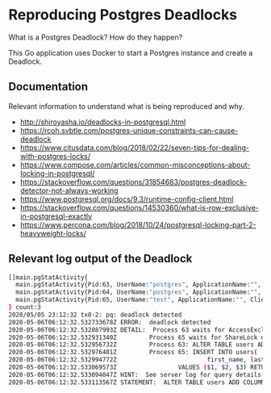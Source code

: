 # Reproducing Postgres Deadlocks

What is a Postgres Deadlock? How do they happen?

This Go application uses Docker to start a Postgres instance and create a Deadlock.

## Documentation

Relevant information to understand what is being reproduced and why.

* http://shiroyasha.io/deadlocks-in-postgresql.html
* https://rcoh.svbtle.com/postgres-unique-constraints-can-cause-deadlock
* https://www.citusdata.com/blog/2018/02/22/seven-tips-for-dealing-with-postgres-locks/
* https://www.compose.com/articles/common-misconceptions-about-locking-in-postgresql/
* https://stackoverflow.com/questions/31854683/postgres-deadlock-detector-not-always-working
* https://www.postgresql.org/docs/9.3/runtime-config-client.html
* https://stackoverflow.com/questions/14530360/what-is-row-exclusive-in-postgresql-exactly
* https://www.percona.com/blog/2018/10/24/postgresql-locking-part-2-heavyweight-locks/

## Relevant log output of the Deadlock

```bash
[]main.pgStatActivity{
  main.pgStatActivity{Pid:63, UserName:"postgres", ApplicationName:"", ClientAddress:"172.17.0.1", Waiting:true, State:"active", Query:"ALTER TABLE users ADD COLUMN counter TEXT;"},
  main.pgStatActivity{Pid:64, UserName:"postgres", ApplicationName:"", ClientAddress:"172.17.0.1", Waiting:false, State:"active", Query:"select pid, usename, application_name, client_addr, waiting, state, query from pg_stat_activity;"},
  main.pgStatActivity{Pid:65, UserName:"test", ApplicationName:"", ClientAddress:"172.17.0.1", Waiting:true, State:"active", Query:"INSERT INTO users(\n\t\tfirst_name, last_name, email)\n\tVALUES ($1, $2, $3) RETURNING \"id\";"}
} count:3
2020/05/05 23:12:32 tx0-2: pq: deadlock detected
2020-05-06T06:12:32.532733678Z ERROR:  deadlock detected
2020-05-06T06:12:32.532887993Z DETAIL:  Process 63 waits for AccessExclusiveLock on relation 16386 of database 12138; blocked by process 65.
2020-05-06T06:12:32.532931340Z         Process 65 waits for ShareLock on transaction 684; blocked by process 63.
2020-05-06T06:12:32.532956732Z         Process 63: ALTER TABLE users ADD COLUMN counter TEXT;
2020-05-06T06:12:32.532976401Z         Process 65: INSERT INTO users(
2020-05-06T06:12:32.532994772Z                         first_name, last_name, email)
2020-05-06T06:12:32.533069573Z                 VALUES ($1, $2, $3) RETURNING "id";
2020-05-06T06:12:32.533094047Z HINT:  See server log for query details.
2020-05-06T06:12:32.533113567Z STATEMENT:  ALTER TABLE users ADD COLUMN counter TEXT;
```
